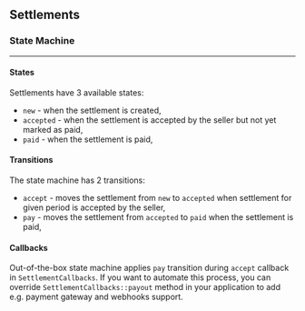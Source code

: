 ##  Settlements

### State Machine

---
#### States
Settlements have 3 available states:
- `new` - when the settlement is created,
- `accepted` - when the settlement is accepted by the seller but not yet marked as paid,
- `paid` - when the settlement is paid,

#### Transitions
The state machine has 2 transitions:
- `accept` - moves the settlement from `new` to `accepted` when settlement for given period is accepted by the seller,
- `pay` - moves the settlement from `accepted` to `paid` when the settlement is paid,

#### Callbacks
Out-of-the-box state machine applies `pay` transition during `accept` callback in `SettlementCallbacks`.
If you want to automate this process, you can override `SettlementCallbacks::payout` method in your application to add e.g. payment gateway and webhooks support.
